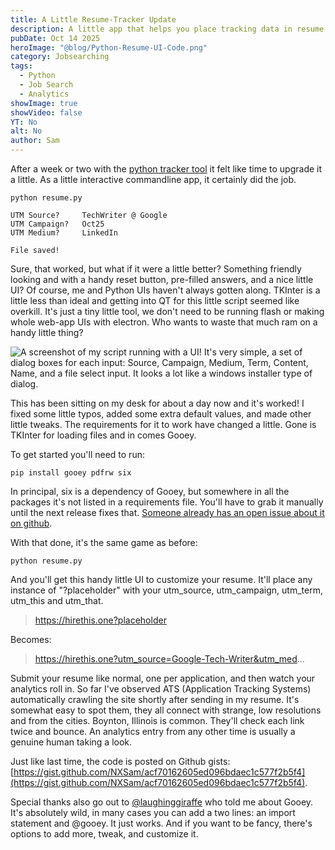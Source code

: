 ```yaml
---
title: A Little Resume-Tracker Update
description: A little app that helps you place tracking data in resume links, now with a handy UI!
pubDate: Oct 14 2025
heroImage: "@blog/Python-Resume-UI-Code.png"
category: Jobsearching
tags:
  - Python
  - Job Search
  - Analytics
showImage: true
showVideo: false
YT: No
alt: No
author: Sam
---
```


After a week or two with the [python tracker tool](/blog/resume-tracking-tool) it felt like time to upgrade it a little. As a little interactive commandline app, it certainly did the job.

```shell
python resume.py

UTM Source?     TechWriter @ Google
UTM Campaign?   Oct25
UTM Medium?     LinkedIn

File saved!
```

Sure, that worked, but what if it were a little better? Something friendly looking and with a handy reset button, pre-filled answers, and a nice little UI? Of course, me and Python UIs haven't always gotten along. TKInter is a little less than ideal and getting into QT for this little script seemed like overkill. It's just a tiny little tool, we don't need to be running flash or making whole web-app UIs with electron. Who wants to waste that much ram on a handy little thing?

![A screenshot of my script running with a UI! It's very simple, a set of dialog boxes for each input: Source, Campaign, Medium, Term, Content, Name, and a file select input. It looks a lot like a windows installer type of dialog.](@blog/Python-Resume-UI.png)

This has been sitting on my desk for about a day now and it's worked! I fixed some little typos, added some extra default values, and made other little tweaks. The requirements for it to work have changed a little. Gone is TKInter for loading files and in comes Gooey.

To get started you'll need to run:

```shell  
pip install gooey pdfrw six 
```

In principal, six is a dependency of Gooey, but somewhere in all the packages it's not listed in a requirements file. You'll have to grab it manually until the next release fixes that. [Someone already has an open issue about it on github](https://github.com/chriskiehl/Gooey/issues/928).

With that done, it's the same game as before:

```shell 
python resume.py
```

And you'll get this handy little UI to customize your resume. It'll place any instance of "?placeholder" with your utm_source, utm_campaign, utm_term, utm_this and utm_that. 

>https://hirethis.one?placeholder

Becomes:

>https://hirethis.one?utm_source=Google-Tech-Writer&utm_med...


Submit your resume like normal, one per application, and then watch your analytics roll in. So far I've observed ATS (Application Tracking Systems) automatically crawling the site shortly after sending in my resume. It's somewhat easy to spot them, they all connect with strange, low resolutions and from the cities. Boynton, Illinois is common. They'll check each link twice and bounce. An analytics entry from any other time is usually a genuine human taking a look.


Just like last time, the code is posted on Github gists: [https://gist.github.com/NXSam/acf70162605ed096bdaec1c577f2b5f4](https://gist.github.com/NXSam/acf70162605ed096bdaec1c577f2b5f4).

Special thanks also go out to [@laughinggiraffe](https://bsky.app/profile/laughinggiraffe.bsky.social/post/3m33sk5qqh22d) who told me about Gooey. It's absolutely wild, in many cases you can add a two lines: an import statement and @gooey. It just works. And if you want to be fancy, there's options to add more, tweak, and customize it. 